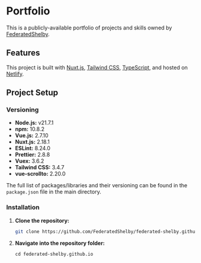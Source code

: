 # Portfolio

This is a publicly-available portfolio of projects and skills owned by [FederatedShelby](https://github.com/FederatedShelby).

## Features

This project is built with [Nuxt.js](https://nuxt.com/), [Tailwind CSS](https://tailwindcss.com/), [TypeScript](https://www.typescriptlang.org/), and hosted on [Netlify](https://www.netlify.com/).

## Project Setup

### Versioning

- **Node.js:** v21.7.1
- **npm:** 10.8.2
- **Vue.js:** 2.7.10
- **Nuxt.js:** 2.18.1
- **ESLint:** 8.24.0
- **Prettier:** 2.8.8
- **Vuex:** 3.6.2
- **Tailwind CSS:** 3.4.7
- **vue-scrollto:** 2.20.0

The full list of packages/libraries and their versioning can be found in the `package.json` file in the main directory.

### Installation

1. **Clone the repository:**

   ```bash
   git clone https://github.com/FederatedShelby/federated-shelby.github.io.git
   ```

2. **Navigate into the repository folder:**
   ```
   cd federated-shelby.github.io
   ```

### Contribution Guidelines

> IMPORTANT: Please read the following before contributing to this project

#### Branch naming conventions:

A git branch should start with a category.
Pick one of these: `feature`, `bugfix`, `test`, or `docs`.

- `feature` is for adding, refactoring or removing a feature
- `bugfix` is for fixing a bug
- `test` is for creating/modifying test code (Jest)
- `docs` is for creating/modifying documentation

After the category should be a short text to describe the main objective of the branch. For example, commits for creating a navbar component will be under branch `feature/navbar-component`.
Remember to include the "/" character after the category text and use kebab-case.

##### Pull requests:

A pull request template has been made in `.github > pull_request_template.md`. Please follow the listed procedures and write text as needed to provide the relevant information for the pull request to be approved.

##### Unit Tests:

Unit tests can be made using [Jest](https://jestjs.io/).
There are many [publicly-available online resources](https://github.com/mawrkus/js-unit-testing-guide) that may help.

### License

This content is released under the [MIT License](http://opensource.org/licenses/MIT).
